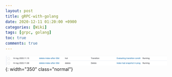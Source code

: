 ```yaml
---
layout: post
title: gRPC-with-golang
date: 2020-12-11 01:20:00 +0900
categories: [Wiki]
tags: [grpc, golang]
toc: true
comments: true
---
```


![indices in transition by ilm](/assets/img/posts/2020-12-14-ilm/indices-in-transition.png){: width="350" class="normal"}